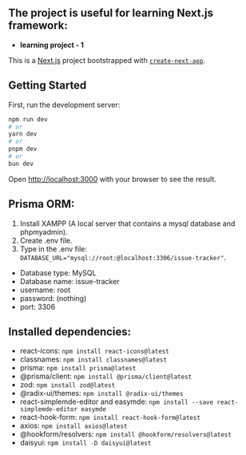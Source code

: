 ## The project is useful for learning Next.js framework:

- **learning project - 1**

This is a [Next.js](https://nextjs.org) project bootstrapped with [`create-next-app`](https://nextjs.org/docs/app/api-reference/cli/create-next-app).

## Getting Started

First, run the development server:

```bash
npm run dev
# or
yarn dev
# or
pnpm dev
# or
bun dev
```

Open [http://localhost:3000](http://localhost:3000) with your browser to see the result.

## Prisma ORM:

1. Install XAMPP (A local server that contains a mysql database and phpmyadmin).
2. Create .env file.
3. Type in the .env file: `DATABASE_URL="mysql://root:@localhost:3306/issue-tracker"`.

- Database type: MySQL
- Database name: issue-tracker
- username: root
- password: (nothing)
- port: 3306

## Installed dependencies:

- react-icons: `npm install react-icons@latest`
- classnames: `npm install classnames@latest`
- prisma: `npm install prisma@latest`
- @prisma/client: `npm install @prisma/client@latest`
- zod: `npm install zod@latest`
- @radix-ui/themes: `npm install @radix-ui/themes`
- react-simplemde-editor and easymde: `npm install --save react-simplemde-editor easymde`
- react-hook-form: `npm install react-hook-form@latest`
- axios: `npm install axios@latest`
- @hookform/resolvers: `npm install @hookform/resolvers@latest`
- daisyui: `npm install -D daisyui@latest`
